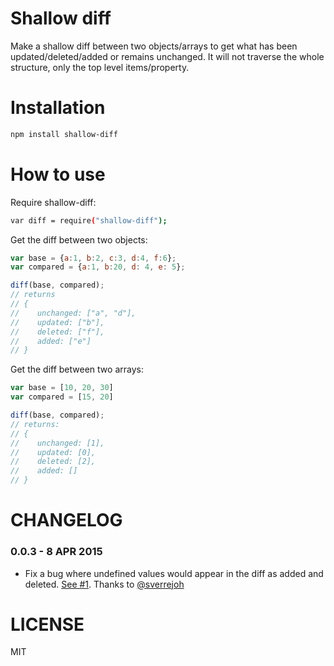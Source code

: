 Shallow diff
=============

Make a shallow diff between two objects/arrays to get what has been updated/deleted/added or remains unchanged.
It will not traverse the whole structure, only the top level items/property.

Installation
============

```bash
npm install shallow-diff
```

How to use
==========

Require shallow-diff:

```bash
var diff = require("shallow-diff");
```

Get the diff between two objects:

```js
var base = {a:1, b:2, c:3, d:4, f:6};
var compared = {a:1, b:20, d: 4, e: 5};

diff(base, compared);
// returns
// {
//    unchanged: ["a", "d"],
//    updated: ["b"],
//    deleted: ["f"],
//    added: ["e"]
// }
```

Get the diff between two arrays:

```js
var base = [10, 20, 30]
var compared = [15, 20]

diff(base, compared);
// returns:
// {
//    unchanged: [1],
//    updated: [0],
//    deleted: [2],
//    added: []
// }
```

CHANGELOG
=========

### 0.0.3 - 8 APR 2015

* Fix a bug where undefined values would appear in the diff as added and deleted. [See #1](https://github.com/cosmosio/shallow-diff/pull/1). Thanks to [@sverrejoh](https://github.com/sverrejoh)

LICENSE
=======

MIT
